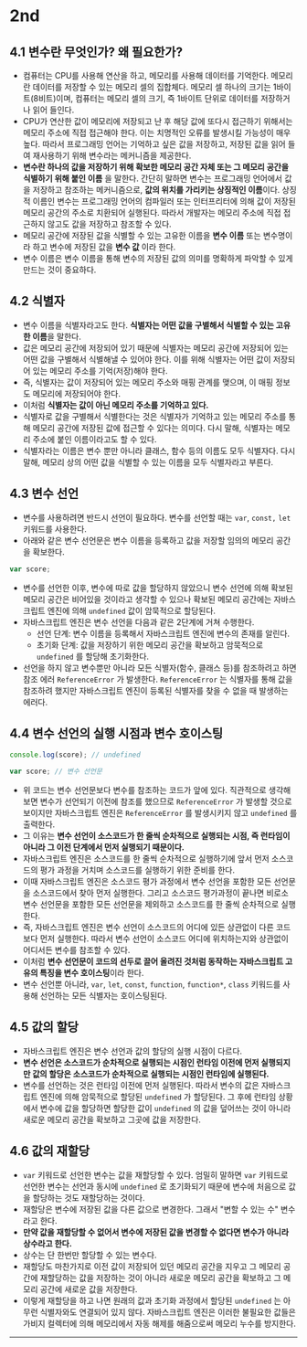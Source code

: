 # 2nd

## 4.1 변수란 무엇인가? 왜 필요한가?

- 컴퓨터는 CPU를 사용해 연산을 하고, 메모리를 사용해 데이터를 기억한다. 메모리란 데이터를 저장할 수 있는 메모리 셀의 집합체다. 메모리 셀 하나의 크기는 1바이트(8비트)이며, 컴퓨터는 메모리 셀의 크기, 즉 1바이트 단위로 데이터를 저장하거나 읽어 들인다.
- CPU가 연산한 값이 메모리에 저장되고 난 후 해당 값에 또다시 접근하기 위해서는 메모리 주소에 직접 접근해야 한다. 이는 치명적인 오류를 발생시킬 가능성이 매우 높다. 따라서 프로그래밍 언어는 기억하고 싶은 값을 저장하고, 저장된 값을 읽어 들여 재사용하기 위해 변수라는 메커니즘을 제공한다.
- **변수란 하나의 값을 저장하기 위해 확보한 메모리 공간 자체 또는 그 메모리 공간을 식별하기 위해 붙인 이름** 을 말한다. 간단히 말하면 변수는 프로그래밍 언어에서 값을 저장하고 참조하는 메커니즘으로, **값의 위치를 가리키는 상징적인 이름**이다. 상징적 이름인 변수는 프로그래밍 언어의 컴파일러 또는 인터프리터에 의해 값이 저장된 메모리 공간의 주소로 치환되어 실행된다. 따라서 개발자는 메모리 주소에 직접 접근하지 않고도 값을 저장하고 참조할 수 있다.
- 메모리 공간에 저장된 값을 식별할 수 있는 고유한 이름을 **변수 이름** 또는 변수명이라 하고 변수에 저장된 값을 **변수 값** 이라 한다.
- 변수 이름은 변수 이름을 통해 변수의 저장된 값의 의미를 명확하게 파악할 수 있게 만드는 것이 중요하다.

## 4.2 식별자

- 변수 이름을 식별자라고도 한다. **식별자는 어떤 값을 구별해서 식별할 수 있는 고유한 이름**을 말한다.
- 값은 메모리 공간에 저장되어 있기 때문에 식별자는 메모리 공간에 저장되어 있는 어떤 값을 구별해서 식별해낼 수 있어야 한다. 이를 위해 식별자는 어떤 값이 저장되어 있는 메모리 주소를 기억(저장)해야 한다.
- 즉, 식별자는 값이 저장되어 있는 메모리 주소와 매핑 관계를 맺으며, 이 매핑 정보도 메모리에 저장되어야 한다.
- 이처럼 **식별자는 값이 아닌 메모리 주소를 기억하고 있다.**
- 식별자로 값을 구별해서 식별한다는 것은 식별자가 기억하고 있는 메모리 주소를 통해 메모리 공간에 저장된 값에 접근할 수 있다는 의미다. 다시 말해, 식별자는 메모리 주소에 붙인 이름이라고도 할 수 있다.
- 식별자라는 이름은 변수 뿐만 아니라 클래스, 함수 등의 이름도 모두 식별자다. 다시 말해, 메모리 상의 어떤 값을 식별할 수 있는 이름을 모두 식별자라고 부른다.

## 4.3 변수 선언

- 변수를 사용하려면 반드시 선언이 필요하다. 변수를 선언할 때는 `var`, `const,` `let` 키워드를 사용한다.
- 아래와 같은 변수 선언문은 변수 이름을 등록하고 값을 저장할 임의의 메모리 공간을 확보한다.

```javascript
var score;
```

- 변수를 선언한 이후, 변수에 따로 값을 할당하지 않았으니 변수 선언에 의해 확보된 메모리 공간은 비어있을 것이라고 생각할 수 있으나 확보된 메모리 공간에는 자바스크립트 엔진에 의해 `undefined` 값이 암묵적으로 할당된다.
- 자바스크립트 엔진은 변수 선언을 다음과 같은 2단계에 거쳐 수행한다.
  - 선언 단계: 변수 이름을 등록해서 자바스크립트 엔진에 변수의 존재를 알린다.
  - 초기화 단계: 값을 저장하기 위한 메모리 공간을 확보하고 암묵적으로 `undefined` 를 할당해 초기화한다.
- 선언을 하지 않고 변수뿐만 아니라 모든 식별자(함수, 클래스 등)를 참조하려고 하면 참조 에러 `ReferenceError` 가 발생한다. `ReferenceError` 는 식별자를 통해 값을 참조하려 했지만 자바스크립트 엔진이 등록된 식별자를 찾을 수 없을 때 발생하는 에러다.

## 4.4 변수 선언의 실행 시점과 변수 호이스팅

```javascript
console.log(score); // undefined

var score; // 변수 선언문
```

- 위 코드는 변수 선언문보다 변수를 참조하는 코드가 앞에 있다. 직관적으로 생각해보면 변수가 선언되기 이전에 참조를 했으므로 `ReferenceError` 가 발생할 것으로 보이지만 자바스크립트 엔진은 `ReferenceError` 를 발생시키지 않고 `undefined` 를 출력한다.
- 그 이유는 **변수 선언이 소스코드가 한 줄씩 순차적으로 실행되는 시점, 즉 런타임이 아니라 그 이전 단계에서 먼저 실행되기 때문이다.**
- 자바스크립트 엔진은 소스코드를 한 줄씩 순차적으로 실행하기에 앞서 먼저 소스코드의 평가 과정을 거치며 소스코드를 실행하기 위한 준비를 한다.
- 이때 자바스크립트 엔진은 소스코드 평가 과정에서 변수 선언을 포함한 모든 선언문을 소스코드에서 찾아 먼저 실행한다. 그리고 소스코드 평가과정이 끝나면 비로소 변수 선언문을 포함한 모든 선언문을 제외하고 소스코드를 한 줄씩 순차적으로 실행한다.
- 즉, 자바스크립트 엔진은 변수 선언이 소스코드의 어디에 있든 상관없이 다른 코드보다 먼저 실행한다. 따라서 변수 선언이 소스코드 어디에 위치하는지와 상관없이 어디서든 변수를 참조할 수 있다.
- 이처럼 **변수 선언문이 코드의 선두로 끌어 올려진 것처럼 동작하는 자바스크립트 고유의 특징을 변수 호이스팅**이라 한다.
- 변수 선언뿐 아니라, `var`, `let`, `const`, `function`, `function*`, `class` 키워드를 사용해 선언하는 모든 식별자는 호이스팅된다.

## 4.5 값의 할당

- 자바스크립트 엔진은 변수 선언과 값의 할당의 실행 시점이 다르다. 
- **변수 선언은 소스코드가 순차적으로 실행되는 시점인 런타임 이전에 먼저 실행되지만 값의 할당은 소스코드가 순차적으로 실행되는 시점인 런타임에 실행된다.**
- 변수를 선언하는 것은 런타임 이전에 먼저 실행된다. 따라서 변수의 값은 자바스크립트 엔진에 의해 암묵적으로 할당된 `undefined` 가 할당된다. 그 후에 런타임 상황에서 변수에 값을 할당하면 할당한 값이 `undefined` 의 값을 덮어쓰는 것이 아니라 새로운 메모리 공간을 확보하고 그곳에 값을 저장한다.

## 4.6 값의 재할당

- `var` 키워드로 선언한 변수는 값을 재할당할 수 있다. 엄밀히 말하면 `var` 키워드로 선언한 변수는 선언과 동시에 `undefined` 로 초기화되기 때문에 변수에 처음으로 값을 할당하는 것도 재할당하는 것이다.
- 재할당은 변수에 저장된 값을 다른 값으로 변경한다. 그래서 "변할 수 있는 수" 변수라고 한다.
- **만약 값을 재할당할 수 없어서 변수에 저장된 값을 변경할 수 없다면 변수가 아니라 상수라고 한다.**
- 상수는 단 한번만 할당할 수 있는 변수다.
- 재할당도 마찬가지로 이전 값이 저장되어 있던 메모리 공간을 지우고 그 메모리 공간에 재할당하는 값을 저장하는 것이 아니라 새로운 메모리 공간을 확보하고 그 메모리 공간에 새로운 값을 저장한다.
- 이렇게 재할당을 하고 나면 원래의 값과 초기화 과정에서 할당된 `undefined` 는 아무런 식별자와도 연결되어 있지 않다. 자바스크립트 엔진은 이러한 불필요한 값들은 가비지 컬렉터에 의해 메모리에서 자동 해제를 해줌으로써 메모리 누수를 방지한다.

----

